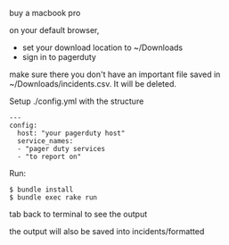 buy a macbook pro

on your default browser, 
- set your download location to ~/Downloads
- sign in to pagerduty

make sure there you don't have an important file saved in ~/Downloads/incidents.csv.  It will be
deleted.

Setup ./config.yml with the structure

```
---
config:
  host: "your pagerduty host"
  service_names:
  - "pager duty services
  - "to report on"
```

Run:
```
$ bundle install
$ bundle exec rake run
```

tab back to terminal to see the output

the output will also be saved into incidents/formatted
